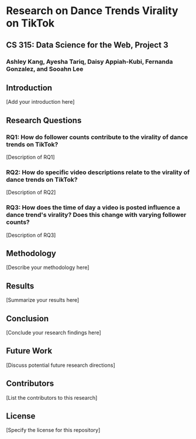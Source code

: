 # Research on Dance Trends Virality on TikTok
## CS 315: Data Science for the Web, Project 3
### Ashley Kang, Ayesha Tariq, Daisy Appiah-Kubi, Fernanda Gonzalez, and Sooahn Lee

## Introduction
[Add your introduction here]

## Research Questions
### RQ1: How do follower counts contribute to the virality of dance trends on TikTok?
[Description of RQ1]

### RQ2: How do specific video descriptions relate to the virality of dance trends on TikTok?
[Description of RQ2]

### RQ3: How does the time of day a video is posted influence a dance trend's virality? Does this change with varying follower counts?
[Description of RQ3]

## Methodology
[Describe your methodology here]

## Results
[Summarize your results here]

## Conclusion
[Conclude your research findings here]

## Future Work
[Discuss potential future research directions]

## Contributors
[List the contributors to this research]

## License
[Specify the license for this repository]
